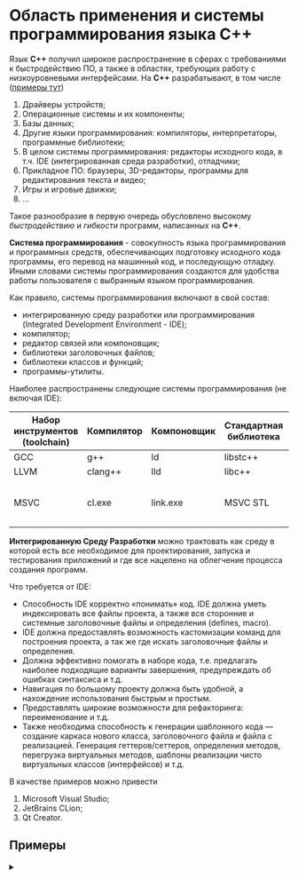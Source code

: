 # Область применения и системы программирования языка С++

Язык **С++** получил широкое распространение в сферах с требованиями к быстродействию ПО, а также в областях, требующих работу с низкоуровневыми интерфейсами. На **С++** разрабатывают, в том числе ([примеры тут](#примеры))
1) Драйверы устройств;
2) Операционные системы и их компоненты;
3) Базы данных;
4) Другие языки программирования: компиляторы, интерпретаторы, программные библиотеки;
5) В целом системы программирования: редакторы исходного кода, в т.ч. IDE (интегрированная среда разработки), отладчики;
6) Прикладное ПО: браузеры, 3D-редакторы, программы для редактирования текста и видео;
7) Игры и игровые движки;
8) ...

Такое разнообразие в первую очередь обусловлено высокому *быстродействию* и *гибкости* программ, написанных на **С++**.

**Система программирования** - совокупность языка программирования и программных средств, обеспечивающих подготовку исходного кода программы, его перевод на машинный код, и последующую отладку. Иными словами системы программирования создаются для удобства работы пользователя с выбранным языком программирования.

Как правило, системы программирования включают в свой состав:
- интегрированную среду разработки или программирования (Integrated Development Environment - IDE);
- компилятор;
- редактор связей или компоновщик;
- библиотеки заголовочных файлов;
- библиотеки классов и функций;
- программы-утилиты.

Наиболее распространены следующие системы программирования (не включая IDE):

| Набор инструментов (toolchain) | Компилятор | Компоновщик | Стандартная библиотека | Отладчик                       |
| ------------------------------ | ---------- | ----------- | ---------------------- | ------------------------------ |
| GСС                            | g++        | ld          | libstc++               | gdb                            |
| LLVM                           | clang++    | lld         | libc++                 | lldb                           |
| MSVC                           | cl.exe     | link.exe    | MSVC STL               | Visual Studio Windows Debugger |

**Интегрированную Среду Разработки** можно трактовать как среду в которой есть все необходимое для проектирования, запуска и тестирования приложений и где все нацелено на облегчение процесса создания программ. 

Что требуется от IDE:
- Способность IDE корректно «понимать» код. IDE должна уметь индексировать все файлы проекта, а также все сторонние и системные заголовочные файлы и определения (defines, macro).
- IDE должна предоставлять возможность кастомизации команд для построения проекта, а так же где искать заголовочные файлы и определения.
- Должна эффективно помогать в наборе кода, т.е. предлагать наиболее подходящие варианты завершения, предупреждать об ошибках синтаксиса и т.д.
- Навигация по большому проекту должна быть удобной, а нахождение использования быстрым и простым.
- Предоставлять широкие возможности для рефакторинга: переименование и т.д.
- Также необходима способность к генерации шаблонного кода — создание каркаса нового класса, заголовочного файла и файла с реализацией. Генерация геттеров/сеттеров, определения методов, перегрузка виртуальных методов, шаблоны реализации чисто виртуальных классов (интерфейсов) и т.д.

В качестве примеров можно привести
1) Microsoft Visual Studio;
2) JetBrains CLion;
3) Qt Creator.

## Примеры
<details>
<summary></summary>

1) Драйверы в Windows;
2) Ядра ОС обычно не пишут на С++, а вот API и драйверы - могут. Например, Windows;
3) MySQL, свободная реляционная БД;
4) LLVM - библиотека и программная платформа для написания языков программирования - сама написана на С и С++;
5) VisualStudio разрабатывается на C# и C++;
6) Mozilla Firefox и Google Chrome, Blender, LibreOffice, Premiere Pro
7) Unreal Engine, Unity, Godot - все это на С++
8) ...
</details>